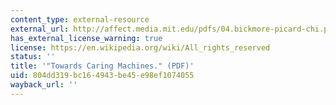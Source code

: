 ```yaml
---
content_type: external-resource
external_url: http://affect.media.mit.edu/pdfs/04.bickmore-picard-chi.pdf
has_external_license_warning: true
license: https://en.wikipedia.org/wiki/All_rights_reserved
status: ''
title: '"Towards Caring Machines." (PDF)'
uid: 804dd319-bc16-4943-be45-e98ef1074055
wayback_url: ''
---
```

